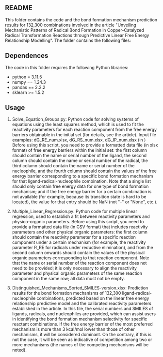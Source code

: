 ## README

This folder contains the code and the bond formation mechanism prediction results for 132,300 combinations involved in the article "Unveiling Mechanistic Patterns of Radical Bond Formation in Copper-Catalyzed Radical Transformation Reactions through Predictive Linear Free Energy Relationship Modelling". The folder contains the following files: 

## Dependences
The code in this folder requires the following Python libraries:
- python = 3.11.5
- numpy == 1.24.3
- pandas == 2.2.2
- sklearn >= 1.5.2

## Usage
1. Solve_Equation_Groups.py: Python code for solving systems of equations using the least squares method, which is used to fit the reactivity parameters for each reaction component from the free energy barriers obtainable in the initial set (for details, see the article).
Input file examples: dG_RE_num.xlsx, dG_RS_num.xlsx, dG_IP_num.xlsx (in )
Before using this script, you need to provide a formatted data file (in xlsx format) of free energy barriers within the initial set: the first column should contain the name or serial number of the ligand, the second column should contain the name or serial number of the radical, the third column should contain the name or serial number of the nucleophile, and the fourth column should contain the values of the free energy barrier corresponding to a specific bond formation mechanism for that ligand-radical-nucleophile combination. Note that a single list should only contain free energy data for one type of bond formation mechanism; and if the free energy barrier for a certain combination is not available (for example, because its transition state is hard to be located), the value for that entry should be NaN (not "-" or "None", etc.).

2. Multiple_Linear_Regression.py: Python code for multiple linear regression, used to establish a fit between reactivity parameters and physico-organic parameters.
Before using this script, you need to provide a formatted data file (in CSV format) that includes reactivity parameters and other physical organic parameters: the first column should contain the reactivity parameter for a specific reaction component under a certain mechanism (for example, the reactivity parameter R_RE for radicals under reductive elimination), and from the second column onwards should contain the values of the physical organic parameters corresponding to that reaction component. Note that the name or serial number of the reaction component does not need to be provided; it is only necessary to align the reactivity parameter and physical organic parameters of the same reaction component in the same row; all data must not be empty.

3. Distinguished_Mechanisms_Sorted_SMILES-version.xlsx: Prediction results for the bond formation mechanisms of 132,300 ligand-radical-nucleophile combinations, predicted based on the linear free energy relationship predictive model and the calibrated reactivity parameters established in the article.
In this file, the serial numbers and SMILES of ligands, radicals, and nucleophiles are provided, which can assist users in identifying the bond formation mechanism selectivity for specific reactant combinations. If the free energy barrier of the most preferred mechanism is more than 3 kcal/mol lower than those of other mechanisms, it will be considered dominant. On the contrary, if this is not the case, it will be seen as indicative of competition among two or more mechanisms (the names of the competing mechanisms will be noted).
